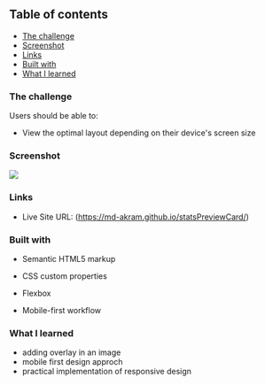 ## Table of contents


  - [The challenge](#the-challenge)
  - [Screenshot](#screenshot)
  - [Links](#links)
  - [Built with](#built-with)
  - [What I learned](#what-i-learned)


### The challenge

Users should be able to:

- View the optimal layout depending on their device's screen size

### Screenshot

![](http://prnt.sc/1glimtw)

### Links


- Live Site URL: (https://md-akram.github.io/statsPreviewCard/)

### Built with

- Semantic HTML5 markup
- CSS custom properties
- Flexbox

- Mobile-first workflow

### What I learned

- adding overlay in an image
- mobile first design approch
- practical implementation of responsive design
